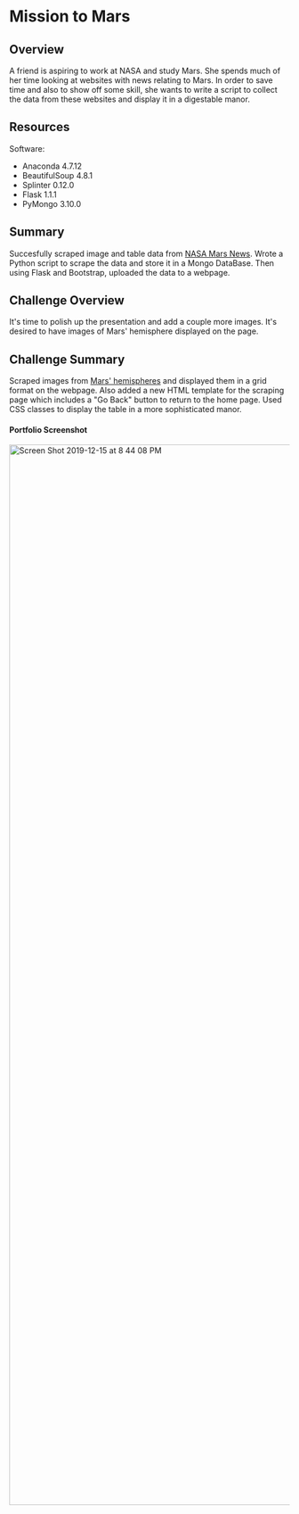 # Mission to Mars

## Overview
A friend is aspiring to work at NASA and study Mars. She spends much of her time looking at websites with news relating to Mars. In order to save time and also to show off some skill, she wants to write a script to collect the data from these websites and display it in a digestable manor. 

## Resources
Software:
- Anaconda 4.7.12
- BeautifulSoup 4.8.1
- Splinter 0.12.0
- Flask 1.1.1
- PyMongo 3.10.0

## Summary
Succesfully scraped image and table data from [NASA Mars News](https://mars.nasa.gov/news/?page=0&per_page=40&order=publish_date+desc%2Ccreated_at+desc&search=&category=19%2C165%2C184%2C204&blank_scope=Latest). Wrote a Python script to scrape the data and store it in a Mongo DataBase. Then using Flask and Bootstrap, uploaded the data to a webpage. 

## Challenge Overview
It's time to polish up the presentation and add a couple more images. It's desired to have images of Mars' hemisphere displayed on the page.

## Challenge Summary
Scraped images from [Mars' hemispheres](https://courses.bootcampspot.com/courses/95/assignments/600?module_item_id=2564) and displayed them in a grid format on the webpage. Also added a new HTML template for the scraping page which includes a "Go Back" button to return to the home page. Used CSS classes to display the table in a more sophisticated manor. 

#### Portfolio Screenshot
<img width="1902" alt="Screen Shot 2019-12-15 at 8 44 08 PM" src="https://user-images.githubusercontent.com/32782443/70880544-2d071280-1f7e-11ea-9113-ff1e8967decb.png">